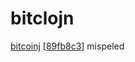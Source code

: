 # bitclojn
[bitcoinj](https://github.com/bitcoinj/bitcoinj) [[89fb8c3](https://github.com/bitcoinj/bitcoinj/commit/89fb8c3bfadd67c99271db0b94b6b48da5e8454c)] mispeled
